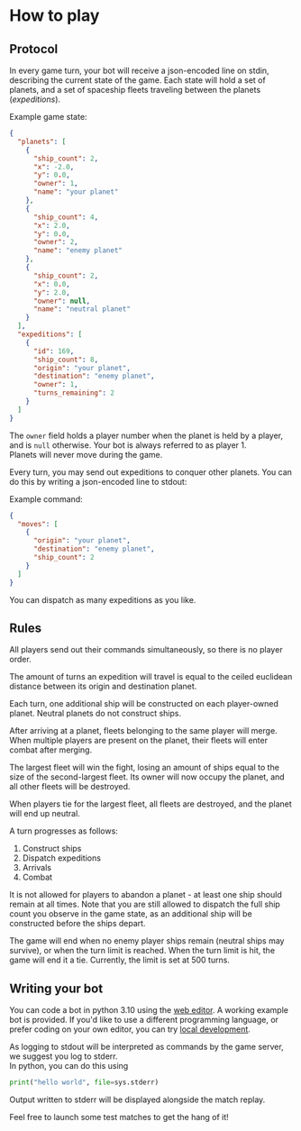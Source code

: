 # How to play

## Protocol

In every game turn, your bot will receive a json-encoded line on stdin, describing the current
state of the game. Each state will hold a set of planets, and a set of spaceship fleets
traveling between the planets (_expeditions_).

Example game state:

```json
{
  "planets": [
    {
      "ship_count": 2,
      "x": -2.0,
      "y": 0.0,
      "owner": 1,
      "name": "your planet"
    },
    {
      "ship_count": 4,
      "x": 2.0,
      "y": 0.0,
      "owner": 2,
      "name": "enemy planet"
    },
    {
      "ship_count": 2,
      "x": 0.0,
      "y": 2.0,
      "owner": null,
      "name": "neutral planet"
    }
  ],
  "expeditions": [
    {
      "id": 169,
      "ship_count": 8,
      "origin": "your planet",
      "destination": "enemy planet",
      "owner": 1,
      "turns_remaining": 2
    }
  ]
}
```

The `owner` field holds a player number when the planet is held by a player, and is
`null` otherwise. Your bot is always referred to as player 1.  
Planets will never move during the game.

Every turn, you may send out expeditions to conquer other planets. You can do this by writing
a json-encoded line to stdout:

Example command:

```json
{
  "moves": [
    {
      "origin": "your planet",
      "destination": "enemy planet",
      "ship_count": 2
    }
  ]
}
```

You can dispatch as many expeditions as you like.

## Rules

All players send out their commands simultaneously, so there is no player order.

The amount of turns an expedition will travel is equal to the ceiled euclidean distance
between its origin and destination planet.

Each turn, one additional ship will be constructed on each player-owned planet.
Neutral planets do not construct ships.

After arriving at a planet, fleets belonging to the same player will merge.  
When multiple players are present on the planet, their fleets will enter combat after merging.

The largest fleet will win the fight, losing an amount of ships equal to the size of the second-largest fleet.
Its owner will now occupy the planet, and all other fleets will be destroyed.

When players tie for the largest fleet, all fleets are destroyed, and the planet will end up neutral.

A turn progresses as follows:

1. Construct ships
2. Dispatch expeditions
3. Arrivals
4. Combat

It is not allowed for players to abandon a planet - at least one ship should remain at all times.
Note that you are still allowed to dispatch the full ship count you observe in the game state,
as an additional ship will be constructed before the ships depart.

The game will end when no enemy player ships remain (neutral ships may survive), or when the
turn limit is reached. When the turn limit is hit, the game will end it a tie.
Currently, the limit is set at 500 turns.

## Writing your bot

You can code a bot in python 3.10 using the [web editor](/editor). A working example bot is provided.
If you'd like to use a different programming language, or prefer coding on your own editor,
you can try [local development](/docs/local-development).

As logging to stdout will be interpreted as commands by the game server, we suggest you log to stderr.  
In python, you can do this using

```python
print("hello world", file=sys.stderr)
```

Output written to stderr will be displayed alongside the match replay.

Feel free to launch some test matches to get the hang of it!
